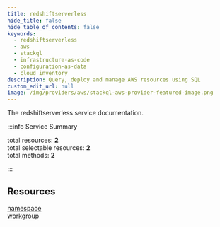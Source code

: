 ```yaml
---
title: redshiftserverless
hide_title: false
hide_table_of_contents: false
keywords:
  - redshiftserverless
  - aws
  - stackql
  - infrastructure-as-code
  - configuration-as-data
  - cloud inventory
description: Query, deploy and manage AWS resources using SQL
custom_edit_url: null
image: /img/providers/aws/stackql-aws-provider-featured-image.png
---
```


The redshiftserverless service documentation.

:::info Service Summary

<div class="row">
<div class="providerDocColumn">
<span>total resources:&nbsp;<b>2</b></span><br />
<span>total selectable resources:&nbsp;<b>2</b></span><br />
<span>total methods:&nbsp;<b>2</b></span><br />
</div>
</div>

:::

## Resources
<div class="row">
<div class="providerDocColumn">
<a href="/providers/aws/redshiftserverless/namespace/">namespace</a>
</div>
<div class="providerDocColumn">
<a href="/providers/aws/redshiftserverless/workgroup/">workgroup</a>
</div>
</div>